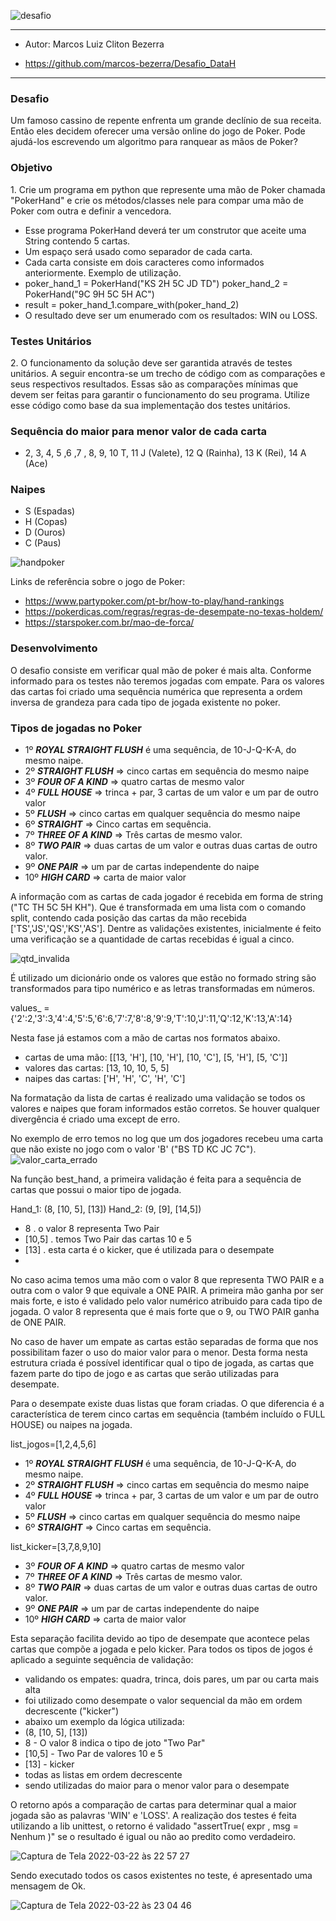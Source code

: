 ![desafio](https://user-images.githubusercontent.com/49800445/159580137-2b8042a1-ed51-4229-9ce2-f212534d32bd.png)

___
- Autor: Marcos Luiz Cliton Bezerra
+ https://github.com/marcos-bezerra/Desafio_DataH
---
<h3>Desafio</h3>
Um famoso cassino de repente enfrenta um grande declínio de sua receita. Então eles decidem oferecer uma versão online do jogo de Poker. Pode ajudá-los escrevendo um algoritmo para ranquear as mãos de Poker?

<h3>Objetivo</h3>
1. Crie um programa em python que represente uma mão de Poker chamada "PokerHand" e crie os métodos/classes nele para compar uma mão de Poker com outra e definir a vencedora.

+ Esse programa PokerHand deverá ter um construtor que aceite uma String contendo 5 cartas.
+ Um espaço será usado como separador de cada carta.
+ Cada carta consiste em dois caracteres como informados anteriormente. Exemplo de utilização.
+ poker_hand_1 = PokerHand("KS 2H 5C JD TD") poker_hand_2 = PokerHand("9C 9H 5C 5H AC")
+ result = poker_hand_1.compare_with(poker_hand_2)
+ O resultado deve ser um enumerado com os resultados: WIN ou LOSS.

<h3>Testes Unitários</h3>
2. O funcionamento da solução deve ser garantida através de testes unitários. A seguir encontra-se um trecho de código com as comparações e seus respectivos resultados.
Essas são as comparações mínimas que devem ser feitas para garantir o funcionamento do seu programa. Utilize esse código como base da sua implementação dos testes unitários.

<h3>Sequência do maior para menor valor de cada carta</h3>

- 2, 3, 4, 5 ,6 ,7 , 8, 9, 10 T, 11 J (Valete), 12 Q (Rainha), 13 K (Rei), 14 A (Ace)

<h3>Naipes</h3>

- S (Espadas)
- H (Copas)
- D (Ouros)
- C (Paus)

![handpoker](https://user-images.githubusercontent.com/49800445/159580031-9fe7e21a-295e-40a2-bd6d-e48e45709790.png)

Links de referência sobre o jogo de Poker:
+ https://www.partypoker.com/pt-br/how-to-play/hand-rankings
+ https://pokerdicas.com/regras/regras-de-desempate-no-texas-holdem/
+ https://starspoker.com.br/mao-de-forca/

<h3>Desenvolvimento</h3>

O desafio consiste em verificar qual mão de poker é mais alta. Conforme informado para os testes não teremos jogadas com empate. Para os valores das cartas foi criado uma sequência numérica que representa a ordem inversa de grandeza para cada tipo de jogada existente no poker. 

<h3>Tipos de jogadas no Poker</h3>

- 1º  ***ROYAL STRAIGHT FLUSH*** é uma sequência, de 10-J-Q-K-A, do mesmo naipe.
- 2º  ***STRAIGHT FLUSH*** => cinco cartas em sequência do mesmo naipe 
- 3º  ***FOUR OF A KIND*** => quatro cartas de mesmo valor
- 4º  ***FULL HOUSE*** => trinca + par, 3 cartas de um valor e um par de outro valor
- 5º  ***FLUSH*** => cinco cartas em qualquer sequência do mesmo naipe        
- 6º  ***STRAIGHT*** => Cinco cartas em sequência.
- 7º  ***THREE OF A KIND*** => Três cartas de mesmo valor.
- 8º  ***TWO PAIR*** => duas cartas de um valor e outras duas cartas de outro valor.
- 9º  ***ONE PAIR*** => um par de cartas independente do naipe
- 10º ***HIGH CARD*** => carta de maior valor

A informação com as cartas de cada jogador é recebida em forma de string ("TC TH 5C 5H KH"). Que é transformada em uma lista com o comando split, contendo cada posição das cartas da mão recebida ['TS','JS','QS','KS','AS']. Dentre as validações existentes, inicialmente é feito uma verificação se a quantidade de cartas recebidas é igual a cinco.

![qtd_invalida](https://user-images.githubusercontent.com/49800445/159579870-d424eeda-3b78-41b8-b246-cfc84ad3dc8c.png)

É utilizado um dicionário onde os valores que estão no formado string são transformados para tipo numérico e as letras transformadas em números.

values_ = {'2':2,'3':3,'4':4,'5':5,'6':6,'7':7,'8':8,'9':9,'T':10,'J':11,'Q':12,'K':13,'A':14}

Nesta fase já estamos com a mão de cartas nos formatos abaixo.
+ cartas de uma mão: [[13, 'H'], [10, 'H'], [10, 'C'], [5, 'H'], [5, 'C']]
+ valores das cartas: [13, 10, 10, 5, 5]
+ naipes das cartas: ['H', 'H', 'C', 'H', 'C']

Na formatação da lista de cartas é realizado uma validação se todos os valores e naipes que foram informados estão corretos. Se houver qualquer divergência é criado uma except de erro.

No exemplo de erro temos no log que um dos jogadores recebeu uma carta que não existe no jogo com o valor 'B' ("BS TD KC JC 7C").
![valor_carta_errado](https://user-images.githubusercontent.com/49800445/159579771-93e1b67f-f888-4e89-bab0-158920c1b051.png)

Na função best_hand, a primeira validação é feita para a sequência de cartas que possui o maior tipo de jogada.

Hand_1: (8, [10, 5], [13])
Hand_2: (9, [9], [14,5])
+ 8      . o valor 8 representa Two Pair
+ [10,5] . temos Two Pair das cartas 10 e 5
+ [13]   . esta carta é o kicker, que é utilizada para o desempate
+ 
No caso acima temos uma mão com o valor 8 que representa TWO PAIR e a outra com o valor 9 que equivale a ONE PAIR. A primeira mão ganha por ser mais forte, e isto é validado pelo valor numérico atribuido para cada tipo de jogada. O valor 8 representa que é mais forte que o 9, ou TWO PAIR ganha de ONE PAIR. 

No caso de haver um empate as cartas estão separadas de forma que nos possibilitam fazer o uso do maior valor para o menor. Desta forma nesta estrutura criada é possível identificar qual o tipo de jogada, as cartas que fazem parte do tipo de jogo e as cartas que serão utilizadas para desempate.

Para o desempate existe duas listas que foram criadas. O que diferencia é a característica de terem cinco cartas em sequência (também incluído o FULL HOUSE) ou naipes na jogada.

list_jogos=[1,2,4,5,6]
- 1º  ***ROYAL STRAIGHT FLUSH*** é uma sequência, de 10-J-Q-K-A, do mesmo naipe.
- 2º  ***STRAIGHT FLUSH*** => cinco cartas em sequência do mesmo naipe 
- 4º  ***FULL HOUSE*** => trinca + par, 3 cartas de um valor e um par de outro valor
- 5º  ***FLUSH*** => cinco cartas em qualquer sequência do mesmo naipe        
- 6º  ***STRAIGHT*** => Cinco cartas em sequência.

list_kicker=[3,7,8,9,10]
- 3º  ***FOUR OF A KIND*** => quatro cartas de mesmo valor
- 7º  ***THREE OF A KIND*** => Três cartas de mesmo valor.
- 8º  ***TWO PAIR*** => duas cartas de um valor e outras duas cartas de outro valor.
- 9º  ***ONE PAIR*** => um par de cartas independente do naipe
- 10º ***HIGH CARD*** => carta de maior valor

Esta separação facilita devido ao tipo de desempate que acontece pelas cartas que compõe a jogada e pelo kicker.
Para todos os tipos de jogos é aplicado a seguinte sequência de validação:
+ validando os empates: quadra, trinca, dois pares, um par ou carta mais alta
+ foi utilizado como desempate o valor sequencial da mão em ordem decrescente ("kicker")
+ abaixo um exemplo da lógica utilizada:
+ (8, [10, 5], [13])
+ 8 - O valor 8 indica o tipo de joto "Two Par"
+ [10,5] - Two Par de valores 10 e 5
+ [13] - kicker
+ todas as listas em ordem decrescente
+ sendo utilizadas do maior para o menor valor para o desempate

O retorno após a comparação de cartas para determinar qual a maior jogada são as palavras 'WIN' e 'LOSS'.
A realização dos testes é feita utilizando a lib unittest, o retorno é validado "assertTrue( expr , msg = Nenhum )" se o resultado é igual ou não ao predito como verdadeiro.

![Captura de Tela 2022-03-22 às 22 57 27](https://user-images.githubusercontent.com/49800445/159606668-f08a9828-e52a-44d6-8ce4-b3c4c399b5c7.png)

Sendo executado todos os casos existentes no teste, é apresentado uma mensagem de Ok.

![Captura de Tela 2022-03-22 às 23 04 46](https://user-images.githubusercontent.com/49800445/159608375-3e3b4eb0-61f9-413d-9fbe-3b157527fdfc.png)



